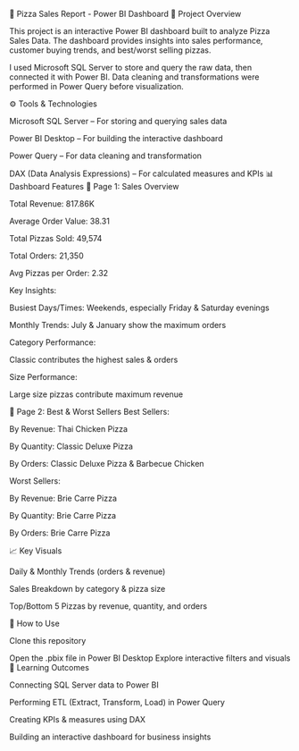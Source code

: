 🍕 Pizza Sales Report - Power BI Dashboard
📌 Project Overview

This project is an interactive Power BI dashboard built to analyze Pizza Sales Data.
The dashboard provides insights into sales performance, customer buying trends, and best/worst selling pizzas.

I used Microsoft SQL Server to store and query the raw data, then connected it with Power BI.
Data cleaning and transformations were performed in Power Query before visualization.

⚙️ Tools & Technologies

Microsoft SQL Server – For storing and querying sales data

Power BI Desktop – For building the interactive dashboard

Power Query – For data cleaning and transformation

DAX (Data Analysis Expressions) – For calculated measures and KPIs
📊 Dashboard Features
🔹 Page 1: Sales Overview

Total Revenue: 817.86K

Average Order Value: 38.31

Total Pizzas Sold: 49,574

Total Orders: 21,350

Avg Pizzas per Order: 2.32

Key Insights:

Busiest Days/Times: Weekends, especially Friday & Saturday evenings

Monthly Trends: July & January show the maximum orders

Category Performance:

Classic contributes the highest sales & orders

Size Performance:

Large size pizzas contribute maximum revenue

🔹 Page 2: Best & Worst Sellers
Best Sellers:

By Revenue: Thai Chicken Pizza

By Quantity: Classic Deluxe Pizza

By Orders: Classic Deluxe Pizza & Barbecue Chicken

Worst Sellers:

By Revenue: Brie Carre Pizza

By Quantity: Brie Carre Pizza

By Orders: Brie Carre Pizza

📈 Key Visuals

Daily & Monthly Trends (orders & revenue)

Sales Breakdown by category & pizza size

Top/Bottom 5 Pizzas by revenue, quantity, and orders

🚀 How to Use

Clone this repository

Open the .pbix file in Power BI Desktop
Explore interactive filters and visuals
📌 Learning Outcomes

Connecting SQL Server data to Power BI

Performing ETL (Extract, Transform, Load) in Power Query

Creating KPIs & measures using DAX

Building an interactive dashboard for business insights
